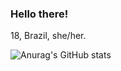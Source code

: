 ### Hello there!

18, Brazil, she/her.

![Anurag's GitHub stats](https://github-readme-stats.vercel.app/api?username=farseers&show_icons=true&theme=radical)

